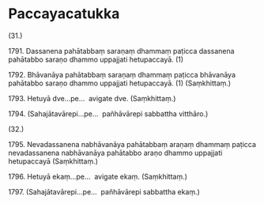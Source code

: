 

# Paccayacatukka





(31.)

1791\. Dassanena pahātabbaṃ saraṇaṃ dhammaṃ paṭicca dassanena pahātabbo saraṇo dhammo uppajjati hetupaccayā. (1)

1792\. Bhāvanāya pahātabbaṃ saraṇaṃ dhammaṃ paṭicca bhāvanāya pahātabbo saraṇo dhammo uppajjati hetupaccayā. (1) (Saṃkhittaṃ.)

1793\. Hetuyā dve…pe…  avigate dve. (Saṃkhittaṃ.)

1794\. (Sahajātavārepi…pe…  pañhāvārepi sabbattha vitthāro.)

(32.)

1795\. Nevadassanena nabhāvanāya pahātabbaṃ araṇaṃ dhammaṃ paṭicca nevadassanena nabhāvanāya pahātabbo araṇo dhammo uppajjati hetupaccayā (Saṃkhittaṃ.)

1796\. Hetuyā ekaṃ…pe…  avigate ekaṃ. (Saṃkhittaṃ.)

1797\. (Sahajātavārepi…pe…  pañhāvārepi sabbattha ekaṃ.)



